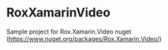 # RoxXamarinVideo
Sample project for Rox.Xamarin.Video nuget (https://www.nuget.org/packages/Rox.Xamarin.Video/)
